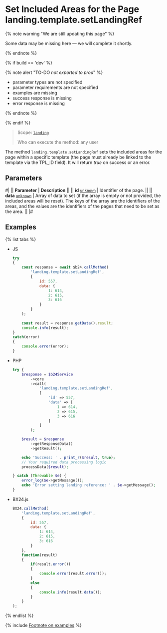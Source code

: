 # Set Included Areas for the Page landing.template.setLandingRef

{% note warning "We are still updating this page" %}

Some data may be missing here — we will complete it shortly.

{% endnote %}

{% if build == 'dev' %}

{% note alert "TO-DO _not exported to prod_" %}

- parameter types are not specified
- parameter requirements are not specified
- examples are missing
- success response is missing
- error response is missing

{% endnote %}

{% endif %}

> Scope: [`landing`](../../scopes/permissions.md)
>
> Who can execute the method: any user

The method `landing.template.setLandingRef` sets the included areas for the page within a specific template (the page must already be linked to the template via the TPL_ID field). It will return *true* on success or an error.

## Parameters

#|
|| **Parameter** | **Description** ||
|| **id**
[`unknown`](../../data-types.md) | Identifier of the page. ||
|| **data**
[`unknown`](../../data-types.md) | Array of data to set (if the array is empty or not provided, the included areas will be reset). The keys of the array are the identifiers of the areas, and the values are the identifiers of the pages that need to be set as the area. ||
|#

## Examples

{% list tabs %}

- JS

    ```js
    try
    {
    	const response = await $b24.callMethod(
    		'landing.template.setLandingRef',
    		{
    			id: 557,
    			data: {
    				1: 614,
    				2: 615,
    				3: 616
    			}
    		}
    	);
    	
    	const result = response.getData().result;
    	console.info(result);
    }
    catch(error)
    {
    	console.error(error);
    }
    ```

- PHP

    ```php
    try {
        $response = $b24Service
            ->core
            ->call(
                'landing.template.setLandingRef',
                [
                    'id' => 557,
                    'data' => [
                        1 => 614,
                        2 => 615,
                        3 => 616
                    ]
                ]
            );
    
        $result = $response
            ->getResponseData()
            ->getResult();
    
        echo 'Success: ' . print_r($result, true);
        // Your required data processing logic
        processData($result);
    
    } catch (Throwable $e) {
        error_log($e->getMessage());
        echo 'Error setting landing reference: ' . $e->getMessage();
    }
    ```

- BX24.js

    ```js
    BX24.callMethod(
        'landing.template.setLandingRef',
        {
            id: 557,
            data: {
                1: 614,
                2: 615,
                3: 616
            }
        },
        function(result)
        {
            if(result.error())
            {
                console.error(result.error());
            }
            else
            {
                console.info(result.data());
            }
        }
    );
    ```

{% endlist %}

{% include [Footnote on examples](../../../_includes/examples.md) %}